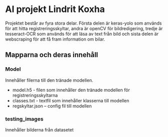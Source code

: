 # AI projekt Lindrit Koxha

Projektet består av fyra stora delar. 
Första delen är keras-yolo som används för att hitta registreringsskyltar, andra är openCV för bildredigering, 
tredje är tesseract-OCR som används för att läsa av text från bild och sista delen är webscraping för att få fram information om bilar.

## Mapparna och deras innehåll
### Model
Innehåller filerna till den tränade modellen.
- model.h5 - filen som innehåller den tränade modellen för registreringsskyltarna      
- classes.txt - textfil som innehåller klasserna till modellen       
- regskyltar.json – config fil till modellen    
### testing_images
Innehåller bilderna från datasetet
